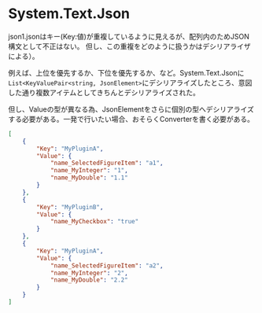 # System.Text.Json

json1.jsonはキー(Key:値)が重複しているように見えるが、配列内のためJSON構文として不正はない。
但し、この重複をどのように扱うかはデシリアライザによる）。

例えば、上位を優先するか、下位を優先するか、など。System.Text.Jsonに`List<KeyValuePair<string, JsonElement>`にデシリアライズしたところ、意図した通り複数アイテムとしてきちんとデシリアライズされた。

但し、Valueの型が異なる為、JsonElementをさらに個別の型へデシリアライズする必要がある。一発で行いたい場合、おそらくConverterを書く必要がある。

```json
[
    {
        "Key": "MyPluginA",
        "Value": {
            "name_SelectedFigureItem": "a1",
            "name_MyInteger": "1",
            "name_MyDouble": "1.1"
        }
    },
    {
        "Key": "MyPluginB",
        "Value": {
            "name_MyCheckbox": "true"
        }
    },
    {
        "Key": "MyPluginA",
        "Value": {
            "name_SelectedFigureItem": "a2",
            "name_MyInteger": "2",
            "name_MyDouble": "2.2"
        }
    }
]
```
